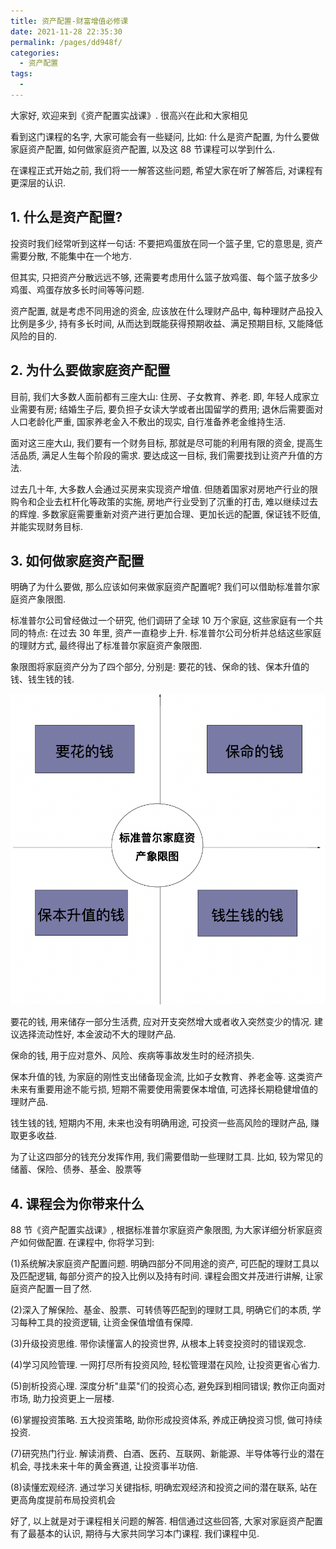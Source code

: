 ```yaml
---
title: 资产配置-财富增值必修课
date: 2021-11-28 22:35:30
permalink: /pages/dd948f/
categories:
  - 资产配置
tags:
  -
---
```


大家好, 欢迎来到《资产配置实战课》. 很高兴在此和大家相见

看到这门课程的名字, 大家可能会有一些疑问, 比如: 什么是资产配置, 为什么要做家庭资产配置, 如何做家庭资产配置, 以及这 88 节课程可以学到什么.

在课程正式开始之前, 我们将一一解答这些问题, 希望大家在听了解答后, 对课程有更深层的认识.

## 1. 什么是资产配置?

投资时我们经常听到这样一句话: 不要把鸡蛋放在同一个篮子里, 它的意思是, 资产需要分散, 不能集中在一个地方.

但其实, 只把资产分散远远不够, 还需要考虑用什么篮子放鸡蛋、每个篮子放多少鸡蛋、鸡蛋存放多长时间等等问题.

资产配置, 就是考虑不同用途的资金, 应该放在什么理财产品中, 每种理财产品投入比例是多少, 持有多长时间, 从而达到既能获得预期收益、满足预期目标, 又能降低风险的目的.

## 2. 为什么要做家庭资产配置

目前, 我们大多数人面前都有三座大山: 住房、子女教育、养老. 即, 年轻人成家立业需要有房; 结婚生子后, 要负担子女读大学或者出国留学的费用; 退休后需要面对人口老龄化严重, 国家养老金入不敷出的现实, 自行准备养老金维持生活.

面对这三座大山, 我们要有一个财务目标, 那就是尽可能的利用有限的资金, 提高生活品质, 满足人生每个阶段的需求. 要达成这一目标, 我们需要找到让资产升值的方法.

过去几十年, 大多数人会通过买房来实现资产增值. 但随着国家对房地产行业的限购令和企业去杠杆化等政策的实施, 房地产行业受到了沉重的打击, 难以继续过去的辉煌. 多数家庭需要重新对资产进行更加合理、更加长远的配置, 保证钱不贬值, 并能实现财务目标.

## 3. 如何做家庭资产配置

明确了为什么要做, 那么应该如何来做家庭资产配置呢? 我们可以借助标准普尔家庭资产象限图.

标准普尔公司曾经做过一个研究, 他们调研了全球 10 万个家庭, 这些家庭有一个共同的特点: 在过去 30 年里, 资产一直稳步上升. 标准普尔公司分析并总结这些家庭的理财方式, 最终得出了标准普尔家庭资产象限图.

象限图将家庭资产分为了四个部分, 分别是: 要花的钱、保命的钱、保本升值的钱、钱生钱的钱.

![](../.vuepress/public/img/asset-allocation/000.png)

要花的钱, 用来储存一部分生活费, 应对开支突然增大或者收入突然变少的情况. 建议选择流动性好, 本金波动不大的理财产品.

保命的钱, 用于应对意外、风险、疾病等事故发生时的经济损失.

保本升值的钱, 为家庭的刚性支出储备现金流, 比如子女教育、养老金等. 这类资产未来有重要用途不能亏损, 短期不需要使用需要保本增值, 可选择长期稳健增值的理财产品.

钱生钱的钱, 短期内不用, 未来也没有明确用途, 可投资一些高风险的理财产品, 赚取更多收益.

为了让这四部分的钱充分发挥作用, 我们需要借助一些理财工具. 比如, 较为常见的储蓄、保险、债券、基金、股票等

## 4. 课程会为你带来什么

88 节《资产配置实战课》, 根据标准普尔家庭资产象限图, 为大家详细分析家庭资产如何做配置. 在课程中, 你将学习到:

(1)系统解决家庭资产配置问题. 明确四部分不同用途的资产, 可匹配的理财工具以及匹配逻辑, 每部分资产的投入比例以及持有时间. 课程会图文并茂进行讲解, 让家庭资产配置一目了然.

(2)深入了解保险、基金、股票、可转债等匹配到的理财工具, 明确它们的本质, 学习每种工具的投资逻辑, 让资金保值增值有保障.

(3)升级投资思维. 带你读懂富人的投资世界, 从根本上转变投资时的错误观念.

(4)学习风险管理. 一网打尽所有投资风险, 轻松管理潜在风险, 让投资更省心省力.

(5)剖析投资心理. 深度分析"韭菜"们的投资心态, 避免踩到相同错误; 教你正向面对市场, 助力投资更上一层楼.

(6)掌握投资策略. 五大投资策略, 助你形成投资体系, 养成正确投资习惯, 做可持续投资.

(7)研究热门行业. 解读消费、白酒、医药、互联网、新能源、半导体等行业的潜在机会, 寻找未来十年的黄金赛道, 让投资事半功倍.

(8)读懂宏观经济. 通过学习关键指标, 明确宏观经济和投资之间的潜在联系, 站在更高角度提前布局投资机会

好了, 以上就是对于课程相关问题的解答. 相信通过这些回答, 大家对家庭资产配置有了最基本的认识, 期待与大家共同学习本门课程. 我们课程中见.
